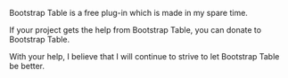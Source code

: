 Bootstrap Table is a free plug-in which is made in my spare time.

If your project gets the help from Bootstrap Table, you can donate to Bootstrap Table.

With your help, I believe that I will continue to strive to let Bootstrap Table be better.
